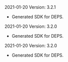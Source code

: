 2021-01-20 Version: 3.2.1
- Generated SDK for DEPS.

2021-01-20 Version: 3.2.0
- Generated SDK for DEPS.

2021-01-20 Version: 3.2.0
- Generated SDK for DEPS.

